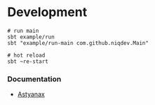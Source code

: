 # Development

```
# run main
sbt example/run
sbt "example/run-main com.github.niqdev.Main"

# hot reload
sbt ~re-start
```

### Documentation

* [Astyanax](https://github.com/Netflix/astyanax)
